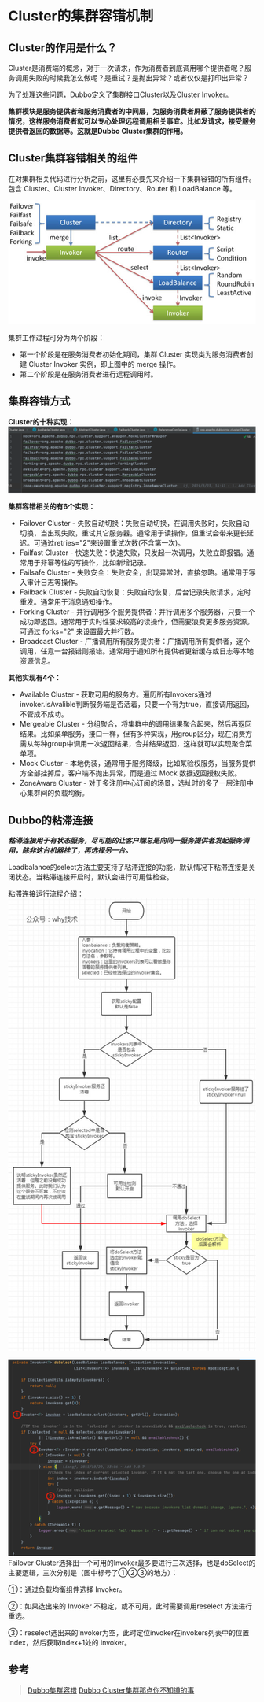 # Cluster的集群容错机制
## Cluster的作用是什么？
Cluster是消费端的概念，对于一次请求，作为消费者到底调用哪个提供者呢？服务调用失败的时候我怎么做呢？是重试？是抛出异常？或者仅仅是打印出异常？

为了处理这些问题，Dubbo定义了集群接口Cluster以及Cluster Invoker。

**集群模块是服务提供者和服务消费者的中间层，为服务消费者屏蔽了服务提供者的情况，这样服务消费者就可以专心处理远程调用相关事宜。比如发请求，接受服务提供者返回的数据等。这就是Dubbo Cluster集群的作用。**

## Cluster集群容错相关的组件
在对集群相关代码进行分析之前，这里有必要先来介绍一下集群容错的所有组件。包含 Cluster、Cluster Invoker、Directory、Router 和 LoadBalance 等。

![cluster](./pic/cluster.jpeg)

集群工作过程可分为两个阶段：

* 第一个阶段是在服务消费者初始化期间，集群 Cluster 实现类为服务消费者创建 Cluster Invoker 实例，即上图中的 merge 操作。
* 第二个阶段是在服务消费者进行远程调用时。

## 集群容错方式
**Cluster的十种实现：**
![clusterImpl](./pic/clusterImpl.png)

**集群容错相关的有6个实现：**

* Failover Cluster - 失败自动切换：失败自动切换，在调用失败时，失败自动切换，当出现失败，重试其它服务器。通常用于读操作，但重试会带来更长延迟。可通过retries="2"来设置重试次数(不含第一次)。
* Failfast Cluster - 快速失败：快速失败，只发起一次调用，失败立即报错。通常用于非幂等性的写操作，比如新增记录。
* Failsafe Cluster - 失败安全：失败安全，出现异常时，直接忽略。通常用于写入审计日志等操作。
* Failback Cluster - 失败自动恢复：失败自动恢复，后台记录失败请求，定时重发。通常用于消息通知操作。
* Forking Cluster - 并行调用多个服务提供者：并行调用多个服务器，只要一个成功即返回。通常用于实时性要求较高的读操作，但需要浪费更多服务资源。可通过 forks="2" 来设置最大并行数。
* Broadcast Cluster - 广播调用所有服务提供者：广播调用所有提供者，逐个调用，任意一台报错则报错。通常用于通知所有提供者更新缓存或日志等本地资源信息。

**其他实现有4个：**

* Available Cluster - 获取可用的服务方。遍历所有Invokers通过invoker.isAvalible判断服务端是否活着，只要一个有为true，直接调用返回，不管成不成功。
* Mergeable Cluster - 分组聚合，将集群中的调用结果聚合起来，然后再返回结果。比如菜单服务，接口一样，但有多种实现，用group区分，现在消费方需从每种group中调用一次返回结果，合并结果返回，这样就可以实现聚合菜单项。
* Mock Cluster - 本地伪装，通常用于服务降级，比如某验权服务，当服务提供方全部挂掉后，客户端不抛出异常，而是通过 Mock 数据返回授权失败。
* ZoneAware Cluster - 对于多注册中心订阅的场景，选址时的多了一层注册中心集群间的负载均衡。

## Dubbo的粘滞连接
***粘滞连接用于有状态服务，尽可能的让客户端总是向同一服务提供者发起服务调用，除非这台机器挂了，再选择另一台。***

Loadbalance的select方法主要支持了粘滞连接的功能，默认情况下粘滞连接是关闭状态。当粘滞连接开启时，默认会进行可用性检查。

粘滞连接运行流程介绍：
![粘滞连接](./pic/stickInvoke.png)


![粘滞连接](./pic/doSelect.png)
Failover Cluster选择出一个可用的Invoker最多要进行三次选择，也是doSelect的主要逻辑，三次分别是（图中标号了①②③的地方）：

①：通过负载均衡组件选择 Invoker。

②：如果选出来的 Invoker 不稳定，或不可用，此时需要调用reselect 方法进行重选。

③：reselect选出来的Invoker为空，此时定位invoker在invokers列表中的位置index，然后获取index+1处的 invoker。


## 参考
> [Dubbo集群容错](https://dubbo.apache.org/zh/docs/v2.7/dev/source/cluster/)
> [Dubbo Cluster集群那点你不知道的事](https://segmentfault.com/a/1190000021719538)

